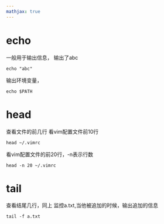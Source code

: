 ```yaml
---
mathjax: true
---
```


# echo 
 一般用于输出信息，
 输出了abc
```
echo "abc"
```
 输出环境变量， 
```
echo $PATH
```
<!---more-->
# head
 查看文件的前几行
 看vim配置文件前10行
```
head ~/.vimrc
```
 看vim配置文件的前20行，-n表示行数
```
head -n 20 ~/.vimrc
```

# tail
 查看结尾几行，同上
 监控a.txt,当他被追加的时候，输出追加的信息
```
tail -f a.txt
```
